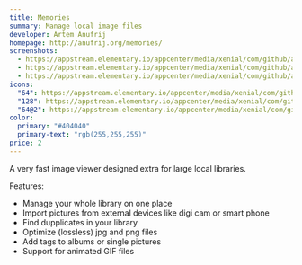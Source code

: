 ```yaml
---
title: Memories
summary: Manage local image files
developer: Artem Anufrij
homepage: http://anufrij.org/memories/
screenshots:
  - https://appstream.elementary.io/appcenter/media/xenial/com/github/artemanufrij.showmypictures.desktop/1633BA9CA6B045DC37C7E9425130FB8E/screenshots/image-1_orig.png
  - https://appstream.elementary.io/appcenter/media/xenial/com/github/artemanufrij.showmypictures.desktop/1633BA9CA6B045DC37C7E9425130FB8E/screenshots/image-2_orig.png
  - https://appstream.elementary.io/appcenter/media/xenial/com/github/artemanufrij.showmypictures.desktop/1633BA9CA6B045DC37C7E9425130FB8E/screenshots/image-3_orig.png
icons:
  "64": https://appstream.elementary.io/appcenter/media/xenial/com/github/artemanufrij.showmypictures.desktop/1633BA9CA6B045DC37C7E9425130FB8E/icons/64x64/com.github.artemanufrij.showmypictures_com.github.artemanufrij.showmypictures.png
  "128": https://appstream.elementary.io/appcenter/media/xenial/com/github/artemanufrij.showmypictures.desktop/1633BA9CA6B045DC37C7E9425130FB8E/icons/128x128/com.github.artemanufrij.showmypictures_com.github.artemanufrij.showmypictures.png
  "64@2": https://appstream.elementary.io/appcenter/media/xenial/com/github/artemanufrij.showmypictures.desktop/1633BA9CA6B045DC37C7E9425130FB8E/icons/64x64@2/com.github.artemanufrij.showmypictures_com.github.artemanufrij.showmypictures.png
color:
  primary: "#404040"
  primary-text: "rgb(255,255,255)"
price: 2
---
```


<p>A very fast image viewer designed extra for large local libraries.</p>
<p>Features:</p>
<ul>
  <li>Manage your whole library on one place</li>
  <li>Import pictures from external devices like digi cam or smart phone</li>
  <li>Find dupplicates in your library</li>
  <li>Optimize (lossless) jpg and png files</li>
  <li>Add tags to albums or single pictures</li>
  <li>Support for animated GIF files</li>
</ul>